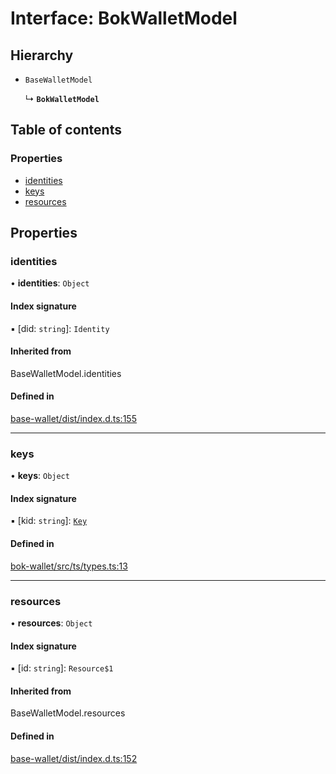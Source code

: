 # Interface: BokWalletModel

## Hierarchy

- `BaseWalletModel`

  ↳ **`BokWalletModel`**

## Table of contents

### Properties

- [identities](BokWalletModel.md#identities)
- [keys](BokWalletModel.md#keys)
- [resources](BokWalletModel.md#resources)

## Properties

### identities

• **identities**: `Object`

#### Index signature

▪ [did: `string`]: `Identity`

#### Inherited from

BaseWalletModel.identities

#### Defined in

[base-wallet/dist/index.d.ts:155](https://gitlab.com/i3-market/code/wp3/t3.2/i3m-wallet-monorepo/-/blob/845b7ae/packages/base-wallet/dist/index.d.ts#L155)

___

### keys

• **keys**: `Object`

#### Index signature

▪ [kid: `string`]: [`Key`](Key.md)

#### Defined in

[bok-wallet/src/ts/types.ts:13](https://gitlab.com/i3-market/code/wp3/t3.2/i3m-wallet-monorepo/-/blob/845b7ae/packages/bok-wallet/src/ts/types.ts#L13)

___

### resources

• **resources**: `Object`

#### Index signature

▪ [id: `string`]: `Resource$1`

#### Inherited from

BaseWalletModel.resources

#### Defined in

[base-wallet/dist/index.d.ts:152](https://gitlab.com/i3-market/code/wp3/t3.2/i3m-wallet-monorepo/-/blob/845b7ae/packages/base-wallet/dist/index.d.ts#L152)
